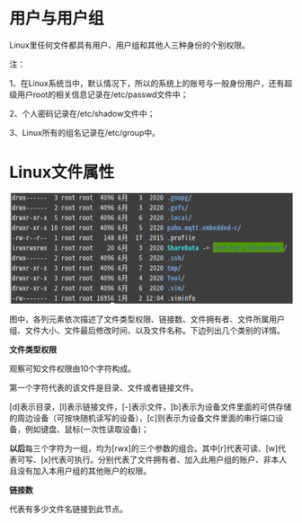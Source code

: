 # 用户与用户组

Linux里任何文件都具有用户、用户组和其他人三种身份的个别权限。

注：

1、在Linux系统当中，默认情况下，所以的系统上的账号与一般身份用户，还有超级用户root的相关信息记录在/etc/passwd文件中；

2、个人密码记录在/etc/shadow文件中；

3、Linux所有的组名记录在/etc/group中。



# Linux文件属性

![文件属性](png/文件属性.png)

图中，各列元素依次描述了文件类型权限、链接数、文件拥有者、文件所属用户组、文件大小、文件最后修改时间、以及文件名称。下边列出几个类别的详情。

**文件类型权限**

观察可知文件权限由10个字符构成。

第一个字符代表的该文件是目录、文件或者链接文件。

[d]表示目录，[l]表示链接文件，[-]表示文件，[b]表示为设备文件里面的可供存储的周边设备（可按块随机读写的设备），[c]则表示为设备文件里面的串行端口设备，例如键盘、鼠标(一次性读取设备)；

**以后**每三个字符为一组，均为[rwx]的三个参数的组合。其中[r]代表可读、[w]代表可写、[x]代表可执行。分别代表了文件拥有者、加入此用户组的账户、非本人且没有加入本用户组的其他账户的权限。



**链接数**

代表有多少文件名链接到此节点。







